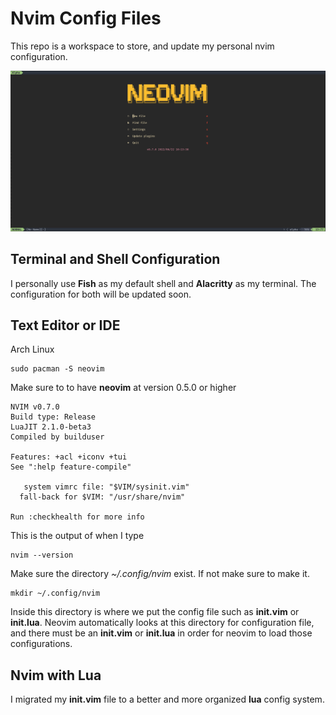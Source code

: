 # Nvim Config Files


This repo is a workspace to store, and update my personal nvim configuration. 

![Neovim Home](resources/neovim_home.png)

## Terminal and Shell Configuration
I personally use **Fish** as my default shell and **Alacritty** as my terminal. The configuration for both will be updated soon. 

## Text Editor or IDE
Arch Linux
```
sudo pacman -S neovim
```

Make sure to to have **neovim** at version 0.5.0 or higher

```
NVIM v0.7.0
Build type: Release
LuaJIT 2.1.0-beta3
Compiled by builduser

Features: +acl +iconv +tui
See ":help feature-compile"

   system vimrc file: "$VIM/sysinit.vim"
  fall-back for $VIM: "/usr/share/nvim"

Run :checkhealth for more info
```
This is the output of when I type 
```
nvim --version
```

Make sure the directory *~/.config/nvim* exist. If not make sure to make it.
```
mkdir ~/.config/nvim
```
Inside this directory is where we put the config file such as **init.vim** or **init.lua**. Neovim automatically looks at this directory for configuration file, and there must be an **init.vim** or **init.lua** in order for neovim to load those configurations.



## Nvim with Lua

I migrated my **init.vim** file to a better and more organized **lua** config system.
